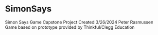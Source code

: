 # SimonSays
 Simon Says Game Capstone Project
 Created 3/26/2024 Peter Rasmussen
 Game based on prototype provided by Thinkful/Clegg Education
